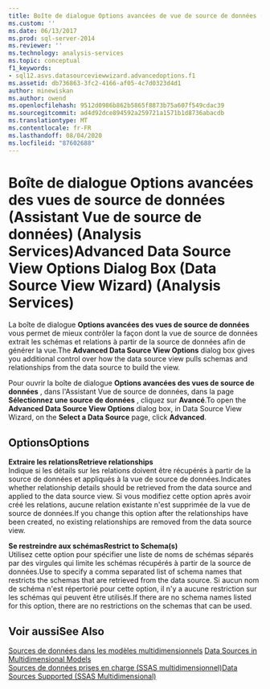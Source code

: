 ```yaml
---
title: Boîte de dialogue Options avancées de vue de source de données (Assistant vue de source de données) (Analysis Services) | Microsoft Docs
ms.custom: ''
ms.date: 06/13/2017
ms.prod: sql-server-2014
ms.reviewer: ''
ms.technology: analysis-services
ms.topic: conceptual
f1_keywords:
- sql12.asvs.datasourceviewwizard.advancedoptions.f1
ms.assetid: db736863-3fc2-4166-af05-4c7d0323d4d1
author: minewiskan
ms.author: owend
ms.openlocfilehash: 9512d0986b862b5865f8873b75a607f549cdac39
ms.sourcegitcommit: ad4d92dce894592a259721a1571b1d8736abacdb
ms.translationtype: MT
ms.contentlocale: fr-FR
ms.lasthandoff: 08/04/2020
ms.locfileid: "87602688"
---
```

# <a name="advanced-data-source-view-options-dialog-box-data-source-view-wizard-analysis-services"></a><span data-ttu-id="97c35-102">Boîte de dialogue Options avancées des vues de source de données (Assistant Vue de source de données) (Analysis Services)</span><span class="sxs-lookup"><span data-stu-id="97c35-102">Advanced Data Source View Options Dialog Box (Data Source View Wizard) (Analysis Services)</span></span>
  <span data-ttu-id="97c35-103">La boîte de dialogue **Options avancées des vues de source de données** vous permet de mieux contrôler la façon dont la vue de source de données extrait les schémas et relations à partir de la source de données afin de générer la vue.</span><span class="sxs-lookup"><span data-stu-id="97c35-103">The **Advanced Data Source View Options** dialog box gives you additional control over how the data source view pulls schemas and relationships from the data source to build the view.</span></span>  
  
 <span data-ttu-id="97c35-104">Pour ouvrir la boîte de dialogue **Options avancées des vues de source de données** , dans l'Assistant Vue de source de données, dans la page **Sélectionnez une source de données** , cliquez sur **Avancé**.</span><span class="sxs-lookup"><span data-stu-id="97c35-104">To open the **Advanced Data Source View Options** dialog box, in Data Source View Wizard, on the **Select a Data Source** page, click **Advanced**.</span></span>  
  
## <a name="options"></a><span data-ttu-id="97c35-105">Options</span><span class="sxs-lookup"><span data-stu-id="97c35-105">Options</span></span>  
 <span data-ttu-id="97c35-106">**Extraire les relations**</span><span class="sxs-lookup"><span data-stu-id="97c35-106">**Retrieve relationships**</span></span>  
 <span data-ttu-id="97c35-107">Indique si les détails sur les relations doivent être récupérés à partir de la source de données et appliqués à la vue de source de données.</span><span class="sxs-lookup"><span data-stu-id="97c35-107">Indicates whether relationship details should be retrieved from the data source and applied to the data source view.</span></span> <span data-ttu-id="97c35-108">Si vous modifiez cette option après avoir créé les relations, aucune relation existante n'est supprimée de la vue de source de données.</span><span class="sxs-lookup"><span data-stu-id="97c35-108">If you change this option after the relationships have been created, no existing relationships are removed from the data source view.</span></span>  
  
 <span data-ttu-id="97c35-109">**Se restreindre aux schémas**</span><span class="sxs-lookup"><span data-stu-id="97c35-109">**Restrict to Schema(s)**</span></span>  
 <span data-ttu-id="97c35-110">Utilisez cette option pour spécifier une liste de noms de schémas séparés par des virgules qui limite les schémas récupérés à partir de la source de données.</span><span class="sxs-lookup"><span data-stu-id="97c35-110">Use to specify a comma separated list of schema names that restricts the schemas that are retrieved from the data source.</span></span> <span data-ttu-id="97c35-111">Si aucun nom de schéma n'est répertorié pour cette option, il n'y a aucune restriction sur les schémas qui peuvent être utilisés.</span><span class="sxs-lookup"><span data-stu-id="97c35-111">If there are no schema names listed for this option, there are no restrictions on the schemas that can be used.</span></span>  
  
## <a name="see-also"></a><span data-ttu-id="97c35-112">Voir aussi</span><span class="sxs-lookup"><span data-stu-id="97c35-112">See Also</span></span>  
 <span data-ttu-id="97c35-113">[Sources de données dans les modèles multidimensionnels](multidimensional-models/data-sources-in-multidimensional-models.md) </span><span class="sxs-lookup"><span data-stu-id="97c35-113">[Data Sources in Multidimensional Models](multidimensional-models/data-sources-in-multidimensional-models.md) </span></span>  
 [<span data-ttu-id="97c35-114">Sources de données prises en charge &#40;SSAS multidimensionnel&#41;</span><span class="sxs-lookup"><span data-stu-id="97c35-114">Data Sources Supported &#40;SSAS Multidimensional&#41;</span></span>](multidimensional-models/supported-data-sources-ssas-multidimensional.md)  
  
  
